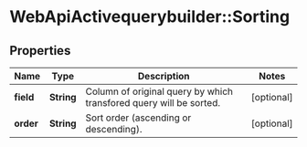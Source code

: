 # WebApiActivequerybuilder::Sorting

## Properties
Name | Type | Description | Notes
------------ | ------------- | ------------- | -------------
**field** | **String** | Column of original query by which transfored query will be sorted. | [optional] 
**order** | **String** | Sort order (ascending or descending). | [optional] 


